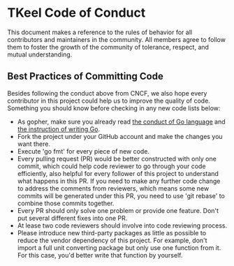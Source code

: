 # TKeel Code of Conduct

This document makes a reference to the rules of behavior for all contributors and maintainers in the community. All members agree to follow them to foster the growth of the community of tolerance, respect, and mutual understanding.

## Best Practices of Committing Code

Besides following the conduct above from CNCF, we also hope every contributor in this project could help us to improve the quality of code. Something you should know before checking in any new code lists below:

- As gopher, make sure you already read [the conduct of Go language](https://golang.org/conduct) and [the instruction of writing Go](https://golang.org/doc/effective_go.html).  
- Fork the project under your GitHub account and make the changes you want there.  
- Execute 'go fmt' for every piece of new code.  
- Every pulling request (PR) would be better constructed with only one commit, which could help code reviewer to go through your code efficiently, also helpful for every follower of this project to understand what happens in this PR. If you need to make any further code change to address the comments from reviewers, which means some new commits will be generated under this PR, you need to use 'git rebase' to combine those commits together.
- Every PR should only solve one problem or provide one feature. Don't put several different fixes into one PR.  
- At lease two code reviewers should involve into code reviewing process.
- Please introduce new third-party packages as little as possible to reduce the vendor dependency of this project. For example, don't import a full unit converting package but only use one function from it. For this case, you'd better write that function by yourself.
